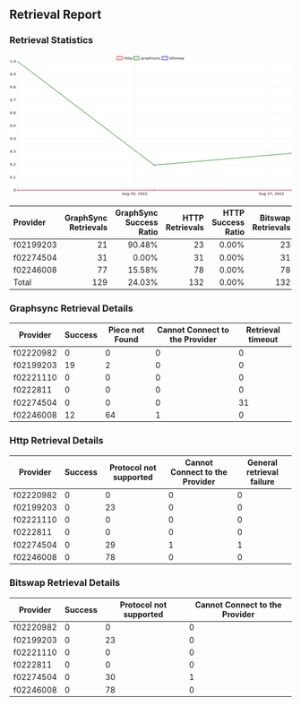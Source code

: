 ## Retrieval Report
### Retrieval Statistics
<img src="https://raw.githubusercontent.com/data-preservation-programs/filplus-checker-assets/main/filecoin-project/filecoin-plus-large-datasets/issues/2118/1693318791766.png"/>

| Provider  | GraphSync Retrievals | GraphSync Success Ratio | HTTP Retrievals | HTTP Success Ratio | Bitswap Retrievals | Bitswap Success Ratio |
| :-------- | -------------------: | ----------------------: | --------------: | -----------------: | -----------------: | --------------------: |
| f02199203 |                   21 |                  90.48% |              23 |              0.00% |                 23 |                 0.00% |
| f02274504 |                   31 |                   0.00% |              31 |              0.00% |                 31 |                 0.00% |
| f02246008 |                   77 |                  15.58% |              78 |              0.00% |                 78 |                 0.00% |
| Total     |                  129 |                  24.03% |             132 |              0.00% |                132 |                 0.00% |

### Graphsync Retrieval Details
| Provider  | Success | Piece not Found | Cannot Connect to the Provider | Retrieval timeout |
| --------- | ------- | --------------- | ------------------------------ | ----------------- |
| f02220982 | 0       | 0               | 0                              | 0                 |
| f02199203 | 19      | 2               | 0                              | 0                 |
| f02221110 | 0       | 0               | 0                              | 0                 |
| f0222811  | 0       | 0               | 0                              | 0                 |
| f02274504 | 0       | 0               | 0                              | 31                |
| f02246008 | 12      | 64              | 1                              | 0                 |

### Http Retrieval Details
| Provider  | Success | Protocol not supported | Cannot Connect to the Provider | General retrieval failure |
| --------- | ------- | ---------------------- | ------------------------------ | ------------------------- |
| f02220982 | 0       | 0                      | 0                              | 0                         |
| f02199203 | 0       | 23                     | 0                              | 0                         |
| f02221110 | 0       | 0                      | 0                              | 0                         |
| f0222811  | 0       | 0                      | 0                              | 0                         |
| f02274504 | 0       | 29                     | 1                              | 1                         |
| f02246008 | 0       | 78                     | 0                              | 0                         |

### Bitswap Retrieval Details
| Provider  | Success | Protocol not supported | Cannot Connect to the Provider |
| --------- | ------- | ---------------------- | ------------------------------ |
| f02220982 | 0       | 0                      | 0                              |
| f02199203 | 0       | 23                     | 0                              |
| f02221110 | 0       | 0                      | 0                              |
| f0222811  | 0       | 0                      | 0                              |
| f02274504 | 0       | 30                     | 1                              |
| f02246008 | 0       | 78                     | 0                              |
